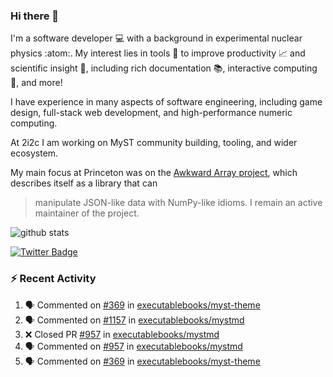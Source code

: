### Hi there 👋 

I'm a software developer 💻 with a background in experimental nuclear physics :atom:. My interest lies in tools :wrench: to improve productivity :chart_with_upwards_trend: and scientific insight :telescope:, including rich documentation 📚, interactive computing 🧮, and more! 

I have experience in many aspects of software engineering, including game design, full-stack web development, and high-performance numeric computing. 

At 2i2c I am working on MyST community building, tooling, and wider ecosystem. 

My main focus at Princeton was on the [Awkward Array project](awkward-array.org/), which describes itself as a library that can 
> manipulate JSON-like data with NumPy-like idioms. I remain an active maintainer of the project. 

![github stats](https://github-readme-stats.vercel.app/api?username=agoose77&show_icons=true&hide_rank=true&hide_title=true&bg_color=30,e76445,904e95&text_color=efe3ec&icon_color=efe3ec)
<!--
**agoose77/agoose77** is a ✨ _special_ ✨ repository because its `README.md` (this file) appears on your GitHub profile.

Here are some ideas to get you started:

- 🔭 I’m currently working on ...
- 🌱 I’m currently learning ...
- 👯 I’m looking to collaborate on ...
- 🤔 I’m looking for help with ...
- 💬 Ask me about ...
- 📫 How to reach me: ...
- 😄 Pronouns: ...
- ⚡ Fun fact: ...
-->

[![Twitter Badge](https://img.shields.io/twitter/follow/agoose77?style=flat-square&logo=Twitter&logoColor=white&color=cornflowerblue)](https://twitter.com/agoose77)

### :zap: Recent Activity

<!--START_SECTION:activity-->
1. 🗣 Commented on [#369](https://github.com/executablebooks/myst-theme/pull/369#issuecomment-2074802598) in [executablebooks/myst-theme](https://github.com/executablebooks/myst-theme)
2. 🗣 Commented on [#1157](https://github.com/executablebooks/mystmd/issues/1157#issuecomment-2074773349) in [executablebooks/mystmd](https://github.com/executablebooks/mystmd)
3. ❌ Closed PR [#957](https://github.com/executablebooks/mystmd/pull/957) in [executablebooks/mystmd](https://github.com/executablebooks/mystmd)
4. 🗣 Commented on [#957](https://github.com/executablebooks/mystmd/pull/957#issuecomment-2074517440) in [executablebooks/mystmd](https://github.com/executablebooks/mystmd)
5. 🗣 Commented on [#369](https://github.com/executablebooks/myst-theme/pull/369#issuecomment-2074515044) in [executablebooks/myst-theme](https://github.com/executablebooks/myst-theme)
<!--END_SECTION:activity-->
